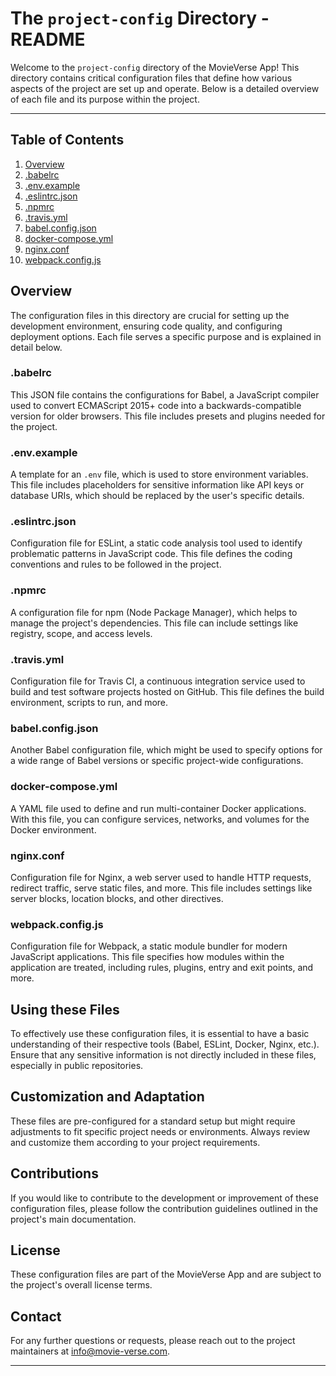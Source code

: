 # The `project-config` Directory - README

Welcome to the `project-config` directory of the MovieVerse App! This directory contains critical configuration files that define how various aspects of the project are set up and operate. Below is a detailed overview of each file and its purpose within the project.

---

## Table of Contents

1. [Overview](#overview)
2. [.babelrc](#.babelrc)
3. [.env.example](#.env.example)
4. [.eslintrc.json](#.eslintrc.json)
5. [.npmrc](#.npmrc)
6. [.travis.yml](#.travis.yml)
7. [babel.config.json](#babel.config.json)
8. [docker-compose.yml](#docker-compose.yml)
9. [nginx.conf](#nginx.conf)
10. [webpack.config.js](#webpack.config.js)

## Overview

The configuration files in this directory are crucial for setting up the development environment, ensuring code quality, and configuring deployment options. Each file serves a specific purpose and is explained in detail below.

### .babelrc

This JSON file contains the configurations for Babel, a JavaScript compiler used to convert ECMAScript 2015+ code into a backwards-compatible version for older browsers. This file includes presets and plugins needed for the project.

### .env.example

A template for an `.env` file, which is used to store environment variables. This file includes placeholders for sensitive information like API keys or database URIs, which should be replaced by the user's specific details.

### .eslintrc.json

Configuration file for ESLint, a static code analysis tool used to identify problematic patterns in JavaScript code. This file defines the coding conventions and rules to be followed in the project.

### .npmrc

A configuration file for npm (Node Package Manager), which helps to manage the project's dependencies. This file can include settings like registry, scope, and access levels.

### .travis.yml

Configuration file for Travis CI, a continuous integration service used to build and test software projects hosted on GitHub. This file defines the build environment, scripts to run, and more.

### babel.config.json

Another Babel configuration file, which might be used to specify options for a wide range of Babel versions or specific project-wide configurations.

### docker-compose.yml

A YAML file used to define and run multi-container Docker applications. With this file, you can configure services, networks, and volumes for the Docker environment.

### nginx.conf

Configuration file for Nginx, a web server used to handle HTTP requests, redirect traffic, serve static files, and more. This file includes settings like server blocks, location blocks, and other directives.

### webpack.config.js

Configuration file for Webpack, a static module bundler for modern JavaScript applications. This file specifies how modules within the application are treated, including rules, plugins, entry and exit points, and more.

## Using these Files

To effectively use these configuration files, it is essential to have a basic understanding of their respective tools (Babel, ESLint, Docker, Nginx, etc.). Ensure that any sensitive information is not directly included in these files, especially in public repositories.

## Customization and Adaptation

These files are pre-configured for a standard setup but might require adjustments to fit specific project needs or environments. Always review and customize them according to your project requirements.

## Contributions

If you would like to contribute to the development or improvement of these configuration files, please follow the contribution guidelines outlined in the project's main documentation.

## License

These configuration files are part of the MovieVerse App and are subject to the project's overall license terms.

## Contact

For any further questions or requests, please reach out to the project maintainers at [info@movie-verse.com](mailto:info@movie-verse.com).

---